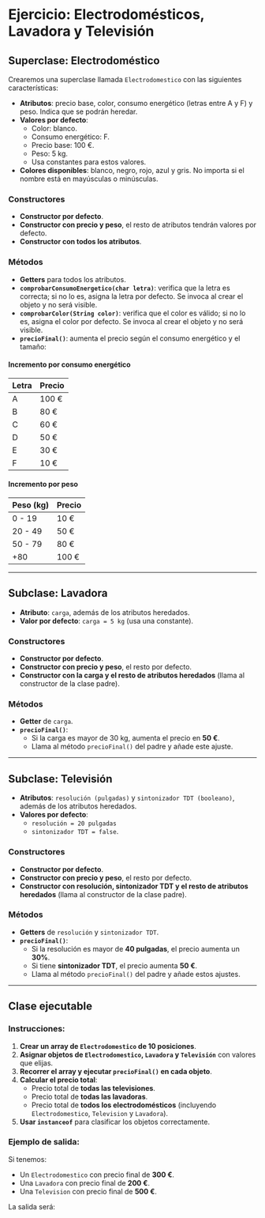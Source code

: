 # Ejercicio: Electrodomésticos, Lavadora y Televisión

## Superclase: Electrodoméstico

Crearemos una superclase llamada `Electrodomestico` con las siguientes características:

- **Atributos**: precio base, color, consumo energético (letras entre A y F) y peso. Indica que se podrán heredar.
- **Valores por defecto**:
    - Color: blanco.
    - Consumo energético: F.
    - Precio base: 100 €.
    - Peso: 5 kg.
    - Usa constantes para estos valores.
- **Colores disponibles**: blanco, negro, rojo, azul y gris. No importa si el nombre está en mayúsculas o minúsculas.

### Constructores

- **Constructor por defecto**.
- **Constructor con precio y peso**, el resto de atributos tendrán valores por defecto.
- **Constructor con todos los atributos**.

### Métodos

- **Getters** para todos los atributos.
- **`comprobarConsumoEnergetico(char letra)`**: verifica que la letra es correcta; si no lo es, asigna la letra por defecto. Se invoca al crear el objeto y no será visible.
- **`comprobarColor(String color)`**: verifica que el color es válido; si no lo es, asigna el color por defecto. Se invoca al crear el objeto y no será visible.
- **`precioFinal()`**: aumenta el precio según el consumo energético y el tamaño:

#### Incremento por consumo energético

| Letra | Precio |
|--------|--------|
| A      | 100 €  |
| B      | 80 €   |
| C      | 60 €   |
| D      | 50 €   |
| E      | 30 €   |
| F      | 10 €   |

#### Incremento por peso

| Peso (kg) | Precio |
|------------|--------|
| 0 - 19     | 10 €   |
| 20 - 49    | 50 €   |
| 50 - 79    | 80 €   |
| +80        | 100 €  |

---

## Subclase: Lavadora

- **Atributo**: `carga`, además de los atributos heredados.
- **Valor por defecto**: `carga = 5 kg` (usa una constante).

### Constructores

- **Constructor por defecto**.
- **Constructor con precio y peso**, el resto por defecto.
- **Constructor con la carga y el resto de atributos heredados** (llama al constructor de la clase padre).

### Métodos

- **Getter** de `carga`.
- **`precioFinal()`**:
    - Si la carga es mayor de 30 kg, aumenta el precio en **50 €**.
    - Llama al método `precioFinal()` del padre y añade este ajuste.

---

## Subclase: Televisión

- **Atributos**: `resolución (pulgadas)` y `sintonizador TDT (booleano)`, además de los atributos heredados.
- **Valores por defecto**:
    - `resolución = 20 pulgadas`
    - `sintonizador TDT = false`.

### Constructores

- **Constructor por defecto**.
- **Constructor con precio y peso**, el resto por defecto.
- **Constructor con resolución, sintonizador TDT y el resto de atributos heredados** (llama al constructor de la clase padre).

### Métodos

- **Getters** de `resolución` y `sintonizador TDT`.
- **`precioFinal()`**:
    - Si la resolución es mayor de **40 pulgadas**, el precio aumenta un **30%**.
    - Si tiene **sintonizador TDT**, el precio aumenta **50 €**.
    - Llama al método `precioFinal()` del padre y añade estos ajustes.

---

## Clase ejecutable

### Instrucciones:

1. **Crear un array de `Electrodomestico` de 10 posiciones**.
2. **Asignar objetos de `Electrodomestico`, `Lavadora` y `Televisión`** con valores que elijas.
3. **Recorrer el array y ejecutar `precioFinal()` en cada objeto**.
4. **Calcular el precio total**:
    - Precio total de **todas las televisiones**.
    - Precio total de **todas las lavadoras**.
    - Precio total de **todos los electrodomésticos** (incluyendo `Electrodomestico`, `Television` y `Lavadora`).
5. **Usar `instanceof`** para clasificar los objetos correctamente.

### Ejemplo de salida:

Si tenemos:

- Un `Electrodomestico` con precio final de **300 €**.
- Una `Lavadora` con precio final de **200 €**.
- Una `Television` con precio final de **500 €**.

La salida será:

